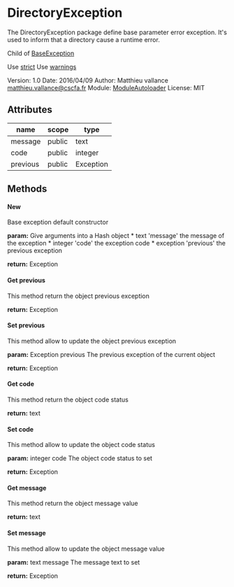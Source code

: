# DirectoryException
The DirectoryException package define base parameter
error exception. It's used to inform that a directory
cause a runtime error.

Child of [BaseException](./BaseException.html)

Use [strict](http://perldoc.perl.org/strict.html)
Use [warnings](http://perldoc.perl.org/warnings.html)

Version: 1.0
Date: 2016/04/09
Author: Matthieu vallance <matthieu.vallance@cscfa.fr>
Module: [ModuleAutoloader](../../ModuleAutoloader.html)
License: MIT

## Attributes

name | scope | type
---- | ----- | ----
message | public | text
code | public | integer
previous | public | Exception

## Methods

#### New

Base exception default constructor

**param:** Give arguments into a Hash object
	* text      'message'  the message of the exception
	* integer   'code'	   the exception code
	* exception 'previous' the previous exception
	
**return:** Exception


#### Get previous

This method return the object previous exception

**return:** Exception


#### Set previous

This method allow to update the object previous exception

**param:** Exception previous The previous exception of the current object

**return:** Exception


#### Get code

This method return the object code status

**return:** text


#### Set code

This method allow to update the object code status

**param:** integer code The object code status to set

**return:** Exception


#### Get message

This method return the object message value

**return:** text


#### Set message

This method allow to update the object message value

**param:** text message The message text to set

**return:** Exception
